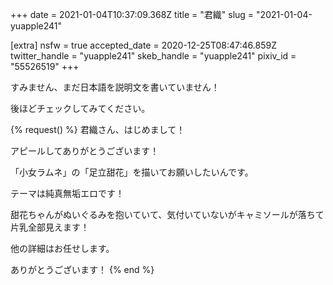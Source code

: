 +++
date = 2021-01-04T10:37:09.368Z
title = "君織"
slug = "2021-01-04-yuapple241"

[extra]
nsfw = true
accepted_date = 2020-12-25T08:47:46.859Z
twitter_handle = "yuapple241"
skeb_handle = "yuapple241"
pixiv_id = "55526519"
+++

すみません、まだ日本語を説明文を書いていません！

後ほどチェックしてみてください。

{% request() %}
君織さん、はじめまして！

アピールしてありがとうございます！

「小女ラムネ」の「足立甜花」を描いてお願いしたいんです。

テーマは純真無垢エロです！

甜花ちゃんがぬいぐるみを抱いていて、気付いていないがキャミソールが落ちて片乳全部見えます！

他の詳細はお任せします。

ありがとうございます！
{% end %}
